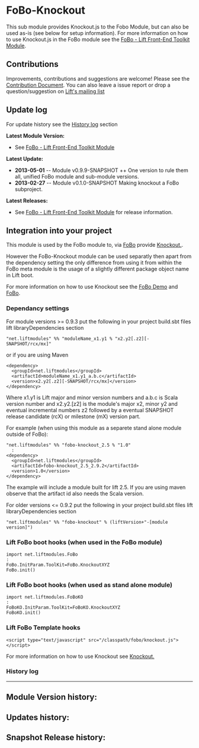 FoBo-Knockout
================

This sub module provides Knockout.js to the Fobo Module, but can also be used as-is (see below for setup information).
For more information on how to use Knockout.js in the FoBo module see the [FoBo - Lift Front-End Toolkit Module](https://github.com/karma4u101/FoBo).

Contributions
---------------
Improvements, contributions and suggestions are welcome! Please see the [Contribution Document](https://github.com/karma4u101/FoBo/blob/master/CONTRIBUTING.md). You can also leave a issue report or drop a question/suggestion on [Lift's mailing list](http://groups.google.com/group/liftweb/) 

Update log
------------

For update history see the [History log](https://github.com/karma4u101/FoBo/tree/master/Knockout#history-log) section

**Latest Module Version:**
- See [FoBo - Lift Front-End Toolkit Module](https://github.com/karma4u101/FoBo) 

**Latest Update:**
- **2013-05-01** -- Module v0.9.9-SNAPSHOT ++ One version to rule them all, unified FoBo module and sub-module versions.
- **2013-02-27** -- Module v0.1.0-SNAPSHOT Making knockout a FoBo subproject.

**Latest Releases:**
- See [FoBo - Lift Front-End Toolkit Module](https://github.com/karma4u101/FoBo) for release information.


Integration into your project 
-------------------------------

This module is used by the FoBo module to, via [FoBo](https://github.com/karma4u101/FoBo/blob/master/README.md) provide [Knockout.](http://knockoutjs.com/). 

However the FoBo-Knockout module can be used separatly then apart from the dependency setting the only difference from using it from within the FoBo meta module is the usage of a slightly different package object name in Lift boot. 

For more information on how to use Knockout see the [FoBo Demo](http://www.media4u101.se/fobo-lift-template-demo/) and [FoBo](https://github.com/karma4u101/FoBo/blob/master/README.md).  


### Dependancy settings

For module versions >= 0.9.3 put the following in your project build.sbt files lift libraryDependencies section 

    "net.liftmodules" %% "moduleName_x1.y1 % "x2.y2[.z2][-SNAPSHOT/rcx/mx]"

or if you are using Maven

    <dependency>
      <groupId>net.liftmodules</groupId>
      <artifactId>moduleName_x1.y1_a.b.c</artifactId>
      <version>x2.y2[.z2][-SNAPSHOT/rcx/mx]</version>
    </dependency>

Where x1.y1 is Lift major and minor version numbers and a.b.c is Scala
version number and x2.y2.[z2] is the module's major x2, minor y2 and
eventual incremental numbers z2 followed by a eventual SNAPSHOT 
release candidate (rcX) or milestone (mX) version part.

For example (when using this module as a separete stand alone module outside of FoBo):

    "net.liftmodules" %% "fobo-knockout_2.5 % "1.0"
      :
    <dependency>
      <groupId>net.liftmodules</groupId>
      <artifactId>fobo-knockout_2.5_2.9.2</artifactId>
      <version>1.0</version>
    </dependency>

The example will include a module built for lift 2.5. If you are using maven observe that the artifact id also needs the Scala version.

For older versions <= 0.9.2 put the following in your project build.sbt files lift libraryDependencies section 

    "net.liftmodules" %% "fobo-knockout" % (liftVersion+"-[module version]") 

### Lift FoBo boot hooks (when used in the FoBo module)

    import net.liftmodules.FoBo
    :
    FoBo.InitParam.ToolKit=FoBo.KnockoutXYZ 
    FoBo.init()

### Lift FoBo boot hooks (when used as stand alone module)

    import net.liftmodules.FoBoKO 
    :
    FoBoKO.InitParam.ToolKit=FoBoKO.KnockoutXYZ 
    FoBoKO.init()  

### Lift FoBo Template hooks

    <script type="text/javascript" src="/classpath/fobo/knockout.js"></script>

For more information on how to use Knockout see [Knockout.](http://knockoutjs.com/)


### History log
----------------

**Module Version history:**
-

**Updates history:**
- 

**Snapshot Release history:**
- 



